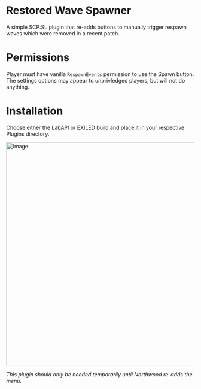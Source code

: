 # Restored Wave Spawner

A simple SCP:SL plugin that re-adds buttons to manually trigger respawn waves which were removed in a recent patch.

# Permissions
Player must have vanilla `RespawnEvents` permission to use the Spawn button. The settings options may appear to unprivledged players, but will not do anything.

# Installation
Choose either the LabAPI or EXILED build and place it in your respective Plugins directory.

<img width="1393" height="598" alt="image" src="https://github.com/user-attachments/assets/ccbed03a-0ce4-445f-84a4-6cb1c6a70846" />

_This plugin should only be needed temporarily until Northwood re-adds the menu._
